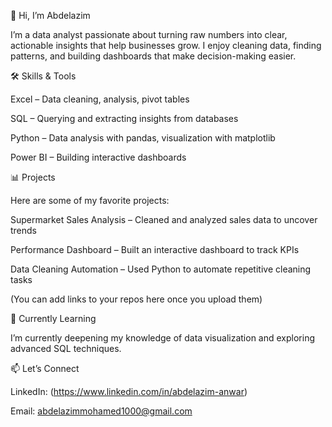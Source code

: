 👋 Hi, I’m Abdelazim

I’m a data analyst passionate about turning raw numbers into clear, actionable insights that help businesses grow.
I enjoy cleaning data, finding patterns, and building dashboards that make decision-making easier.

🛠️ Skills & Tools

Excel – Data cleaning, analysis, pivot tables

SQL – Querying and extracting insights from databases

Python – Data analysis with pandas, visualization with matplotlib

Power BI – Building interactive dashboards

📊 Projects

Here are some of my favorite projects:

Supermarket Sales Analysis – Cleaned and analyzed sales data to uncover trends

Performance Dashboard – Built an interactive dashboard to track KPIs

Data Cleaning Automation – Used Python to automate repetitive cleaning tasks

(You can add links to your repos here once you upload them)

🌱 Currently Learning

I’m currently deepening my knowledge of data visualization and exploring advanced SQL techniques.

📫 Let’s Connect

LinkedIn: (https://www.linkedin.com/in/abdelazim-anwar)

Email: abdelazimmohamed1000@gmail.com
